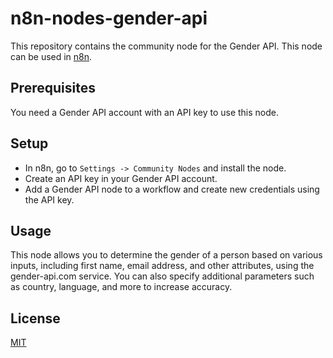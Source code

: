 # n8n-nodes-gender-api

This repository contains the community node for the Gender API. This node can be used in [n8n](https://n8n.io).

## Prerequisites

You need a Gender API account with an API key to use this node.

## Setup

* In n8n, go to `Settings -> Community Nodes` and install the node.
* Create an API key in your Gender API account.
* Add a Gender API node to a workflow and create new credentials using the API key.

## Usage

This node allows you to determine the gender of a person based on various inputs, including first name, email address, and other attributes, using the gender-api.com service. You can also specify additional parameters such as country, language, and more to increase accuracy.

## License

[MIT](https://github.com/rhobales/n8n-nodes-gender-api/blob/main/LICENSE)